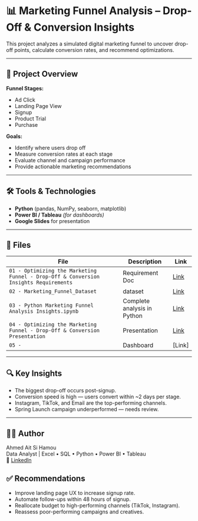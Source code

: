 # 📊 Marketing Funnel Analysis – Drop-Off & Conversion Insights

This project analyzes a simulated digital marketing funnel to uncover drop-off points, calculate conversion rates, and recommend optimizations.

---

## 🚀 Project Overview

**Funnel Stages:**
- Ad Click
- Landing Page View
- Signup
- Product Trial
- Purchase

**Goals:**
- Identify where users drop off
- Measure conversion rates at each stage
- Evaluate channel and campaign performance
- Provide actionable marketing recommendations

---

## 🛠 Tools & Technologies

- **Python** (pandas, NumPy, seaborn, matplotlib)
- **Power BI / Tableau** *(for dashboards)*
- **Google Slides** for presentation

---

## 📁 Files

| File | Description | Link |
|------|-------------|------|
| `01 - Optimizing the Marketing Funnel - Drop-Off & Conversion Insights Requirements` | Requirement Doc | [Link](https://docs.google.com/document/d/1s4O3CAE3dQ_jkAabV6jw8zfNvgE9bFwMiWDgMO6xEJA/edit?usp=sharing) |
| `02 - Marketing_Funnel_Dataset` | dataset | [Link](https://github.com/Ahmed-Aitsihamou/01-Marketing_Funnel_Analysis_Portfolio_Project_Using_Python/blob/main/02%20-%20Marketing_Funnel_Dataset.csv) |
| `03 - Python Marketing Funnel Analysis Insights.ipynb` | Complete analysis in Python | [Link](https://github.com/Ahmed-Aitsihamou/01-Marketing_Funnel_Analysis_Portfolio_Project_Using_Python/blob/main/03%20-%20Python%20Marketing%20Funnel%20Analysis%20Insights.ipynb) |
| `04 - Optimizing the Marketing Funnel - Drop-Off & Conversion Presentation` | Presentation | [Link](https://docs.google.com/presentation/d/1g94L-MSR6TK09JMPSMPBS06_sPpK5vStKEFTRgk1hWA/edit?usp=sharing) |
| `05 - `| Dashboard | [Link] |


---

## 🔍 Key Insights

- The biggest drop-off occurs post-signup.
- Conversion speed is high — users convert within ~2 days per stage.
- Instagram, TikTok, and Email are the top-performing channels.
- Spring Launch campaign underperformed — needs review.

---
## 🧑‍💻 Author

Ahmed Ait Si Hamou  
Data Analyst | Excel • SQL • Python • Power BI • Tableau  
🔗 [LinkedIn](https://www.linkedin.com/in/ahmedaitsihamou/) 


## ✅ Recommendations

- Improve landing page UX to increase signup rate.
- Automate follow-ups within 48 hours of signup.
- Reallocate budget to high-performing channels (TikTok, Instagram).
- Reassess poor-performing campaigns and creatives.

